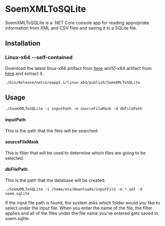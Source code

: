 # SoemXMLToSQLite

SoemXMLToSQLite is a .NET Core console app for reading appropriate information 
from XML and CSV files and saving it in a SQLite file.

## Installation

### Linux-x64 --self-contained
Download the latest 
linux-x64 artifact from [here](../-/jobs/artifacts/master/download?job=publish-linux) 
win10-x64 artifact from [here](../-/jobs/artifacts/master/download?job=publish-windows) and extract it.
```
./bin/Release/netcoreapp3.1/linux-x64/publish/SoemXMLToSQLite
```
## Usage

```
./SoemXMLToSQLite -i inputPath -m sourceFileMask -d dbFilePath
```
#### inputPath 
This is the path that the files will be searched.
#### sourceFileMask 
This is filter that will be used to determine which files are going to be selected.
#### dbFilePath 
This is the path that the database will be created.


```
./SoemXMLToSQLite -i /home/ata/Downloads/inputFile -m *.xml -d soem.sqlite
```


If the input file path is found, the system asks which folder would you like to
select under the input file.
When you enter the name of the file, the filter applies and all of the files
under the file name you've entered gets saved in soem.sqlite.
